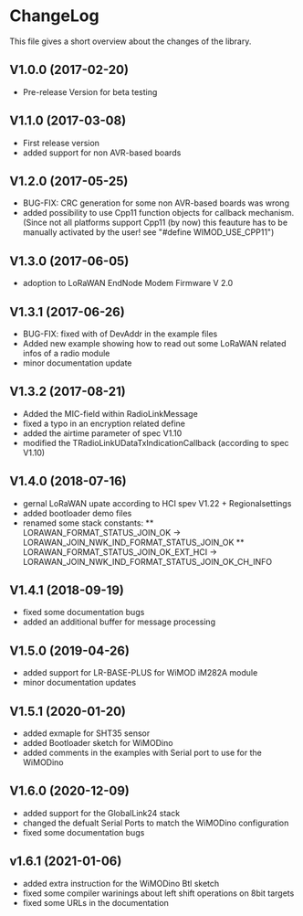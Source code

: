 # ChangeLog

This file gives a short overview about the changes of the library.

## V1.0.0 (2017-02-20)
* Pre-release Version for beta testing

## V1.1.0 (2017-03-08)
* First release version
* added support for non AVR-based boards 
 
## V1.2.0 (2017-05-25)
* BUG-FIX: CRC generation for some non AVR-based boards was wrong
* added possibility to use Cpp11 function objects for callback mechanism. (Since not all platforms support Cpp11 (by now) this feauture has to be manually activated by the user! see "#define WIMOD_USE_CPP11")

## V1.3.0 (2017-06-05)
* adoption to LoRaWAN EndNode Modem Firmware V 2.0

## V1.3.1 (2017-06-26)
* BUG-FIX: fixed with of DevAddr in the example files
* Added new example showing how to read out some LoRaWAN related infos of a radio module
* minor documentation update

## V1.3.2 (2017-08-21)
* Added the MIC-field within RadioLinkMessage
* fixed a typo in an encryption related define
* added the airtime parameter of spec V1.10
* modified the TRadioLinkUDataTxIndicationCallback  (according to spec V1.10)

## V1.4.0 (2018-07-16)
* gernal LoRaWAN upate according to HCI spev V1.22 + Regionalsettings 
* added bootloader demo files
* renamed some stack constants: 
**  LORAWAN_FORMAT_STATUS_JOIN_OK         -> LORAWAN_JOIN_NWK_IND_FORMAT_STATUS_JOIN_OK
**  LORAWAN_FORMAT_STATUS_JOIN_OK_EXT_HCI -> LORAWAN_JOIN_NWK_IND_FORMAT_STATUS_JOIN_OK_CH_INFO

## V1.4.1 (2018-09-19)
* fixed some documentation bugs
* added an additional buffer for message processing

## V1.5.0 (2019-04-26)
* added support for LR-BASE-PLUS for WiMOD iM282A module
* minor documentation updates

## V1.5.1 (2020-01-20)
* added exmaple for SHT35 sensor
* added Bootloader sketch for WiMODino
* added comments in the examples with Serial port to use for the WiMODino

## V1.6.0 (2020-12-09)
* added support for the GlobalLink24 stack
* changed the defualt Serial Ports to match the WiMODino configuration
* fixed some documentation bugs


## v1.6.1 (2021-01-06)
* added extra instruction for the WiMODino Btl sketch
* fixed some compiler warinings about left shift operations on 8bit targets
* fixed some URLs in the documentation

